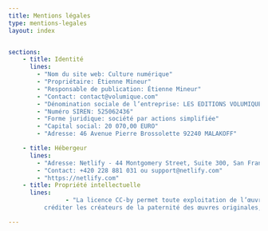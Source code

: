```yaml
---
title: Mentions légales
type: mentions-legales
layout: index


sections:
    - title: Identité
      lines:
        - "Nom du site web: Culture numérique"
        - "Propriétaire: Étienne Mineur"
        - "Responsable de publication: Étienne Mineur"
        - "Contact: contact@volumique.com"
        - "Dénomination sociale de l’entreprise: LES EDITIONS VOLUMIQUES"
        - "Numéro SIREN: 525062436"
        - "Forme juridique: société par actions simplifiée"
        - "Capital social: 20 070,00 EURO"
        - "Adresse: 46 Avenue Pierre Brossolette 92240 MALAKOFF"

    - title: Hébergeur
      lines:
        - "Adresse: Netlify - 44 Montgomery Street, Suite 300, San Francisco, CALIFORNIE 94104"
        - "Contact: +420 228 881 031 ou support@netlify.com"
        - "https://netlify.com"
    - title: Propriété intellectuelle
      lines:
                - "La licence CC-by permet toute exploitation de l’œuvre (partager, copier, reproduire, distribuer, communiquer, réutiliser, adapter)  La seule obligation est de
          créditer les créateurs de la paternité des œuvres originales, d’en indiquer les sources et d’indiquer si des modifications ont été effectuées aux œuvres."

---
```

